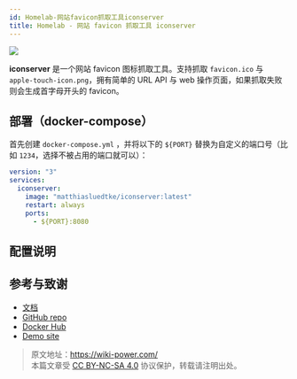```yaml
---
id: Homelab-网站favicon抓取工具iconserver
title: Homelab - 网站 favicon 抓取工具 iconserver
---
```


![](https://wiki-media-1253965369.cos.ap-guangzhou.myqcloud.com/img/20230304195157.png)

**iconserver** 是一个网站 favicon 图标抓取工具。支持抓取 `favicon.ico` 与
`apple-touch-icon.png`，拥有简单的 URL API 与 web 操作页面，如果抓取失败则会生成首字母开头的 favicon。

## 部署（docker-compose）

首先创建 `docker-compose.yml` ，并将以下的 `${PORT}` 替换为自定义的端口号（比如 `1234`，选择不被占用的端口就可以）：

```yml title="docker-compose.yml"
version: "3"
services:
  iconserver:
    image: "matthiasluedtke/iconserver:latest"
    restart: always
    ports:
      - ${PORT}:8080
```

## 配置说明

## 参考与致谢

- [文档](https://github.com/mat/besticon#docker)
- [GitHub repo](https://github.com/mat/besticon)
- [Docker Hub](https://hub.docker.com/r/matthiasluedtke/iconserver)
- [Demo site](https://besticon-demo.herokuapp.com/)

> 原文地址：<https://wiki-power.com/>  
> 本篇文章受 [CC BY-NC-SA 4.0](https://creativecommons.org/licenses/by/4.0/deed.zh) 协议保护，转载请注明出处。
